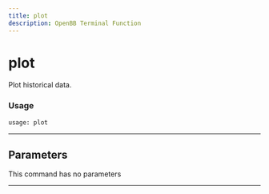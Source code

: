 ```yaml
---
title: plot
description: OpenBB Terminal Function
---
```


# plot

Plot historical data.

### Usage

```python
usage: plot
```

---

## Parameters

This command has no parameters

---

